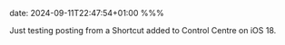 date: 2024-09-11T22:47:54+01:00
%%%

Just testing posting from a Shortcut added to Control Centre on iOS 18.
